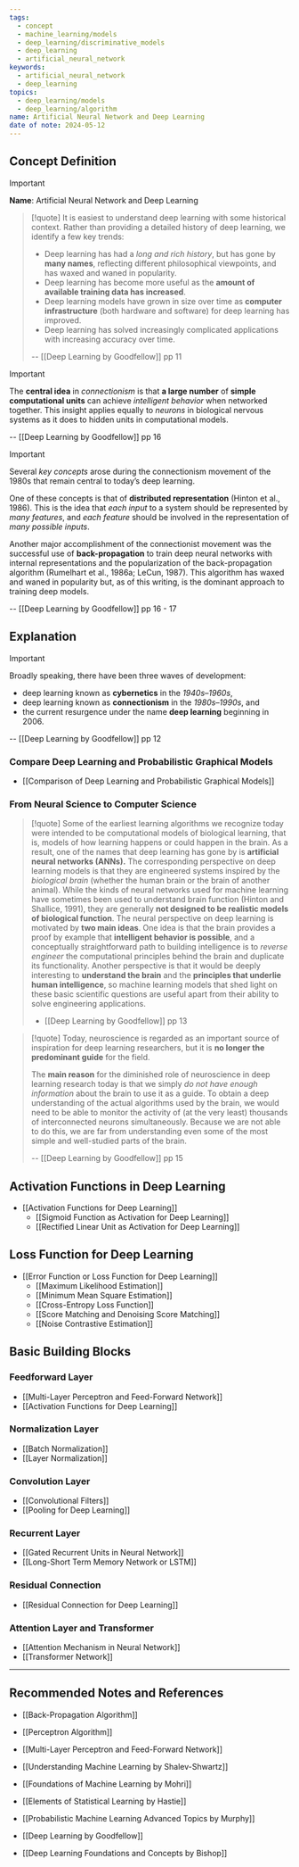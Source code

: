 ```yaml
---
tags:
  - concept
  - machine_learning/models
  - deep_learning/discriminative_models
  - deep_learning
  - artificial_neural_network
keywords:
  - artificial_neural_network
  - deep_learning
topics:
  - deep_learning/models
  - deep_learning/algorithm
name: Artificial Neural Network and Deep Learning
date of note: 2024-05-12
---
```


## Concept Definition

>[!important]
>**Name**: Artificial Neural Network and Deep Learning

>[!quote]
>It is easiest to understand deep learning with some historical context. Rather than providing a detailed history of deep learning, we identify a few key trends:  
>- Deep learning has had a *long and rich history*, but has gone by **many names**, reflecting different philosophical viewpoints, and has waxed and waned in popularity. 
>- Deep learning has become more useful as the **amount of available training data has increased**.  
>- Deep learning models have grown in size over time as **computer infrastructure** (both hardware and software) for deep learning has improved.  
>- Deep learning has solved increasingly complicated applications with increasing accuracy over time.
>  
>-- [[Deep Learning by Goodfellow]] pp 11

>[!important]
>The **central idea** in *connectionism* is that **a large number** of **simple computational units** can achieve *intelligent behavior* when networked together. This insight applies equally to *neurons* in biological nervous systems as it does to hidden units in computational models.
>
>-- [[Deep Learning by Goodfellow]] pp 16

>[!important]
>Several *key concepts* arose during the connectionism movement of the 1980s that remain central to today’s deep learning.  
>
>One of these concepts is that of **distributed representation** (Hinton et al., 1986). This is the idea that *each input* to a system should be represented by *many features*, and *each feature* should be involved in the representation of *many possible inputs*.
>
>Another major accomplishment of the connectionist movement was the successful use of **back-propagation** to train deep neural networks with internal representations and the popularization of the back-propagation algorithm (Rumelhart et al., 1986a; LeCun, 1987). This algorithm has waxed and waned in popularity but, as of this writing, is the dominant approach to training deep models.
>
>-- [[Deep Learning by Goodfellow]] pp 16 - 17





## Explanation

>[!important]
>Broadly speaking, there have been three waves of development: 
>- deep learning known as **cybernetics** in the *1940s–1960s*, 
>- deep learning known as **connectionism** in the *1980s–1990s*, and 
>- the current resurgence under the name **deep learning** beginning in 2006.
>
>-- [[Deep Learning by Goodfellow]] pp 12  

### Compare Deep Learning and Probabilistic Graphical Models


- [[Comparison of Deep Learning and Probabilistic Graphical Models]]


### From Neural Science to Computer Science

>[!quote]
>Some of the earliest learning algorithms we recognize today were intended to be computational models of biological learning, that is, models of how learning happens or could happen in the brain. As a result, one of the names that deep learning has gone by is **artificial neural networks (ANNs).** The corresponding perspective on deep learning models is that they are engineered systems inspired by the *biological brain* (whether the human brain or the brain of another animal). While the kinds of neural networks used for machine learning have sometimes been used to understand brain function (Hinton and Shallice, 1991), they are generally **not designed to be realistic models of biological function**. The neural perspective on deep learning is motivated by **two main ideas**. One idea is that the brain provides a proof by example that **intelligent behavior is possible**, and a conceptually straightforward path to building intelligence is to *reverse engineer* the computational principles behind the brain and duplicate its functionality. Another perspective is that it would be deeply interesting to **understand the brain** and the **principles that underlie human intelligence**, so machine learning models that shed light on these basic scientific questions are useful apart from their ability to solve engineering applications.
>
>- [[Deep Learning by Goodfellow]] pp 13 


>[!quote]
>Today, neuroscience is regarded as an important source of inspiration for deep learning researchers, but it is **no longer the predominant guide** for the field.
>
>The **main reason** for the diminished role of neuroscience in deep learning research today is that we simply *do not have enough information* about the brain to use it as a guide. To obtain a deep understanding of the actual algorithms used by the brain, we would need to be able to monitor the activity of (at the very least) thousands of interconnected neurons simultaneously. Because we are not able to do this, we are far from understanding even some of the most simple and well-studied parts of the brain. 
>
>-- [[Deep Learning by Goodfellow]] pp 15



## Activation Functions in Deep Learning

- [[Activation Functions for Deep Learning]]
	- [[Sigmoid Function as Activation for Deep Learning]]
	- [[Rectified Linear Unit as Activation for Deep Learning]]

## Loss Function for Deep Learning

- [[Error Function or Loss Function for Deep Learning]]
	- [[Maximum Likelihood Estimation]]
	- [[Minimum Mean Square Estimation]]
	- [[Cross-Entropy Loss Function]]
	- [[Score Matching and Denoising Score Matching]]
	- [[Noise Contrastive Estimation]]



## Basic Building Blocks

### Feedforward Layer

- [[Multi-Layer Perceptron and Feed-Forward Network]]
- [[Activation Functions for Deep Learning]]

### Normalization Layer

- [[Batch Normalization]]
- [[Layer Normalization]]

### Convolution Layer

- [[Convolutional Filters]]
- [[Pooling for Deep Learning]]

### Recurrent Layer

- [[Gated Recurrent Units in Neural Network]]
- [[Long-Short Term Memory Network or LSTM]]

### Residual Connection

- [[Residual Connection for Deep Learning]]

### Attention Layer and Transformer

- [[Attention Mechanism in Neural Network]]
- [[Transformer Network]]





-----------
##  Recommended Notes and References


- [[Back-Propagation Algorithm]]
- [[Perceptron Algorithm]]
- [[Multi-Layer Perceptron and Feed-Forward Network]]


- [[Understanding Machine Learning by Shalev-Shwartz]]
- [[Foundations of Machine Learning by Mohri]]
- [[Elements of Statistical Learning by Hastie]]

- [[Probabilistic Machine Learning Advanced Topics by Murphy]]
- [[Deep Learning by Goodfellow]] 
- [[Deep Learning Foundations and Concepts by Bishop]] 